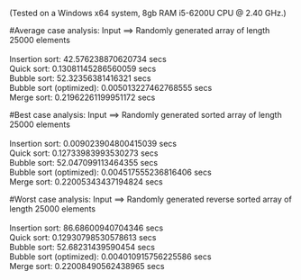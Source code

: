 (Tested on a Windows x64 system, 8gb RAM i5-6200U CPU @ 2.40 GHz.)

#Average case analysis: 
Input ==> Randomly generated array of length 25000 elements <br />
<br />
Insertion sort: 42.576238870620734 secs <br />
Quick sort: 0.13081145286560059 secs <br />
Bubble sort: 52.32356381416321 secs <br />
Bubble sort (optimized): 0.005013227462768555 secs <br />
Merge sort: 0.21962261199951172 secs <br />

#Best case analysis:
Input ==> Randomly generated sorted array of length 25000 elements <br />
<br />
Insertion sort: 0.009023904800415039 secs<br />
Quick sort: 0.12733983993530273 secs<br />
Bubble sort: 52.047099113464355 secs<br />
Bubble sort (optimized): 0.004517555236816406 secs<br />
Merge sort: 0.22005343437194824 secs<br />

#Worst case analysis:
Input ==> Randomly generated reverse sorted array of length 25000 elements <br />
<br />
Insertion sort: 86.68600940704346 secs<br />
Quick sort: 0.12930798530578613 secs<br />
Bubble sort: 52.68231439590454 secs<br />
Bubble sort (optimized): 0.004010915756225586 secs<br />
Merge sort: 0.22008490562438965 secs<br />
